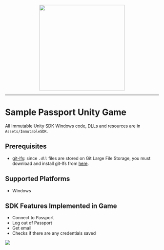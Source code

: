 <div align="center">
  <p align="center">
    <a  href="https://docs.x.immutable.com/docs">
      <img src="https://cdn.dribbble.com/users/1299339/screenshots/7133657/media/837237d447d36581ebd59ec36d30daea.gif" width="280"/>
    </a>
  </p>
</div>

---

# Sample Passport Unity Game

All Immutable Unity SDK Windows code, DLLs and resources are in `Assets/ImmutableSDK`.

## Prerequisites
- [git-lfs](https://git-lfs.github.com/): since `.dll` files are stored on Git Large File Storage, you must download and install git-lfs from [here](https://git-lfs.github.com/).

## Supported Platforms

* Windows

## SDK Features Implemented in Game

* Connect to Passport
* Log out of Passport
* Get email
* Checks if there are any credentials saved

![](https://github.com/immutable/sample-passport-unity-game/blob/main/demo.gif)
